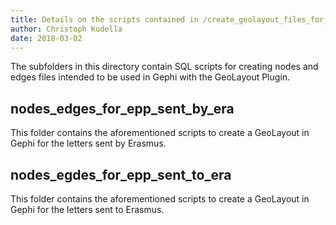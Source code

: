 ```yaml
---
title: Details on the scripts contained in /create_geolayout_files_for_gephi/
author: Christoph Kudella
date: 2018-03-02
---
```

The subfolders in this directory contain SQL scripts for creating nodes and edges files intended to be used in Gephi with the GeoLayout Plugin.

## nodes_edges_for_epp_sent_by_era
This folder contains the aforementioned scripts to create a GeoLayout in Gephi for the letters sent by Erasmus.

## nodes_egdes_for_epp_sent_to_era
This folder contains the aforementioned scripts to create a GeoLayout in Gephi for the letters sent to Erasmus.
